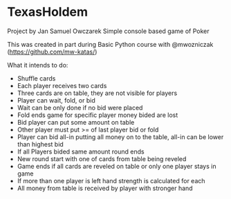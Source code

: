 # TexasHoldem
Project by Jan Samuel Owczarek
Simple console based game of Poker

This was created in part during Basic Python course with @mwozniczak (https://github.com/mw-katas/)

What it intends to do:
- Shuffle cards
- Each player receives two cards
- Three cards are on table, they are not visible for players
- Player can wait, fold, or bid
- Wait can be only done if no bid were placed
- Fold ends game for specific player money bided are lost
- Bid player can put some amount on table
- Other player must put >= of last player bid or fold
- Player can bid all-in putting all money on to the table, all-in can be lower than highest bid
- If all Players bided same amount round ends
- New round start with one of cards from table being reveled
- Game ends if all cards are reveled on table or only one player stays in game
- If more than one player is left hand strength is calculated for each
- All money from table is received by player with stronger hand
